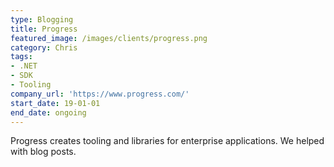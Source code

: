 ```yaml
---
type: Blogging
title: Progress
featured_image: /images/clients/progress.png
category: Chris
tags:
- .NET
- SDK
- Tooling
company_url: 'https://www.progress.com/'
start_date: 19-01-01
end_date: ongoing
---
```


Progress creates tooling and libraries for enterprise applications. We helped with blog posts.
